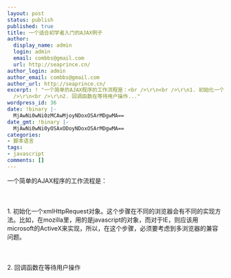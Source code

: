 ```yaml
---
layout: post
status: publish
published: true
title: 一个适合初学者入门的AJAX例子
author:
  display_name: admin
  login: admin
  email: combbs@gmail.com
  url: http://seaprince.cn/
author_login: admin
author_email: combbs@gmail.com
author_url: http://seaprince.cn/
excerpt: ! "一个简单的AJAX程序的工作流程是：<br />\r\n<br />\r\n1. 初始化一个xmlHttpRequest对象。这个步骤在不同的浏览器会有不同的实现方法。比如，在mozilla里，用的是javascript的对象，而对于IE，则应该用microsoft的ActiveX来实现，所以，在这个步骤，必须要考虑到多浏览器的兼容问题。<br
  />\r\n<br />\r\n2. 回调函数在等待用户操作..."
wordpress_id: 36
date: !binary |-
  MjAwNi0wNi0zMCAwMjoyNDoxOSArMDgwMA==
date_gmt: !binary |-
  MjAwNi0wNi0yOSAxODoyNDoxOSArMDgwMA==
categories:
- 脚本语言
tags:
- javascript
comments: []
---
```

<p>一个简单的AJAX程序的工作流程是：<br &#47;><br />
<br &#47;><br />
1. 初始化一个xmlHttpRequest对象。这个步骤在不同的浏览器会有不同的实现方法。比如，在mozilla里，用的是javascript的对象，而对于IE，则应该用microsoft的ActiveX来实现，所以，在这个步骤，必须要考虑到多浏览器的兼容问题。<br &#47;><br />
<br &#47;><br />
2. 回调函数在等待用户操作</p>
